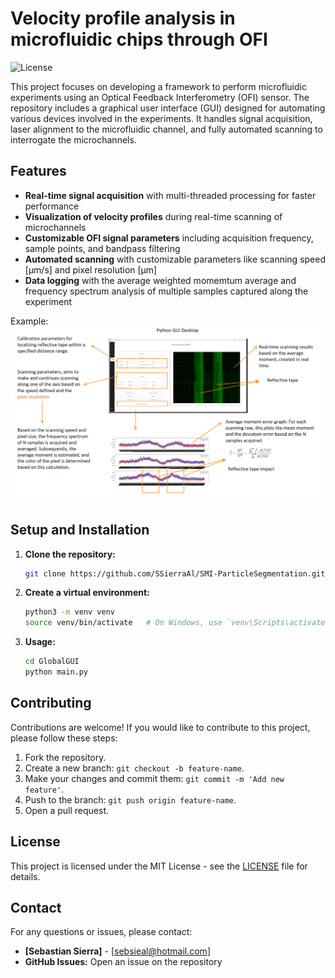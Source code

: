 # **Velocity profile analysis in microfluidic chips through OFI**

![License](https://img.shields.io/badge/license-MIT-green.svg)  

This project focuses on developing a framework to perform microfluidic experiments using an Optical Feedback Interferometry (OFI) sensor. The repository includes a graphical user interface (GUI) designed for automating various devices involved in the experiments. It handles signal acquisition, laser alignment to the microfluidic channel, and fully automated scanning to interrogate the microchannels.


## **Features**
- **Real-time signal acquisition** with multi-threaded processing for faster performance
- **Visualization of velocity profiles** during real-time scanning of microchannels
- **Customizable OFI signal parameters** including acquisition frequency, sample points, and bandpass filtering
- **Automated scanning** with customizable parameters like scanning speed [µm/s] and pixel resolution [µm]
- **Data logging** with the average weighted momemtum average and frequency spectrum analysis of multiple samples captured along the experiment


Example:
   ![General view](general.png)



## **Setup and Installation**
1. **Clone the repository:**
    ```bash
    git clone https://github.com/SSierraAl/SMI-ParticleSegmentation.git
    ```

2. **Create a virtual environment:**
    ```bash
    python3 -m venv venv
    source venv/bin/activate   # On Windows, use `venv\Scripts\activate`
    ```
3. **Usage:**
    ```bash
    cd GlobalGUI
    python main.py 
    ```
    


## **Contributing**

Contributions are welcome! If you would like to contribute to this project, please follow these steps:

1. Fork the repository.
2. Create a new branch: `git checkout -b feature-name`.
3. Make your changes and commit them: `git commit -m 'Add new feature'`.
4. Push to the branch: `git push origin feature-name`.
5. Open a pull request.

## **License**

This project is licensed under the MIT License - see the [LICENSE](LICENSE) file for details.

## **Contact**

For any questions or issues, please contact:

- **[Sebastian Sierra]** - [sebsieal@hotmail.com]
- **GitHub Issues:** Open an issue on the repository
